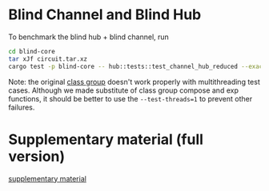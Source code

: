 # Blind Channel and Blind Hub
To benchmark the blind hub + blind channel, run
```bash
cd blind-core
tar xJf circuit.tar.xz
cargo test -p blind-core -- hub::tests::test_channel_hub_reduced --exact --test-threads=1
```

Note: the original [class group](https://github.com/ZenGo-X/class) doesn't work properly with multithreading test cases. Although we made substitute of class group compose and exp functions, it should be better to use the `--test-threads=1` to prevent other failures.

# Supplementary material (full version)
[supplementary material](BlindHub_GitHub.pdf)
